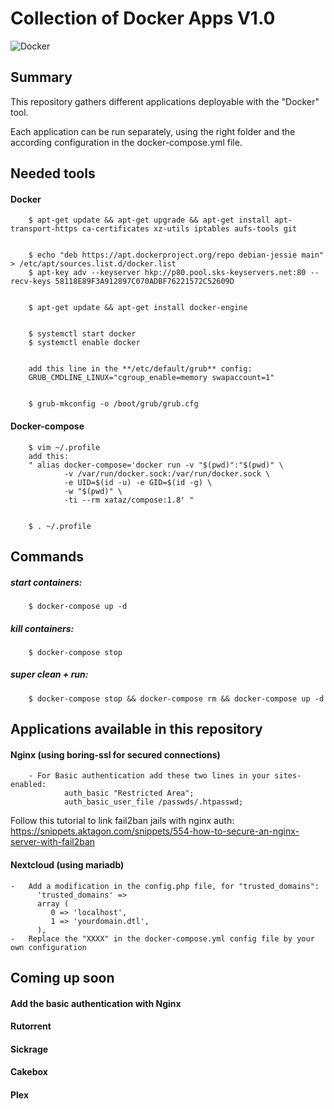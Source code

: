 Collection of Docker Apps V1.0
===============================

![Docker](https://www.docker.com/sites/default/files/legal/small_v.png "Docker :)")

Summary
-------

This repository gathers different applications deployable with the "Docker" tool. 

Each application can be run separately, using the right folder and the according configuration in the docker-compose.yml file.

Needed tools
------------

#### Docker
        $ apt-get update && apt-get upgrade && apt-get install apt-transport-https ca-certificates xz-utils iptables aufs-tools git


        $ echo "deb https://apt.dockerproject.org/repo debian-jessie main" > /etc/apt/sources.list.d/docker.list
        $ apt-key adv --keyserver hkp://p80.pool.sks-keyservers.net:80 --recv-keys 58118E89F3A912897C070ADBF76221572C52609D


        $ apt-get update && apt-get install docker-engine


        $ systemctl start docker
        $ systemctl enable docker


        add this line in the **/etc/default/grub** config: 
        GRUB_CMDLINE_LINUX="cgroup_enable=memory swapaccount=1"


        $ grub-mkconfig -o /boot/grub/grub.cfg

#### Docker-compose
        $ vim ~/.profile
        add this: 
        " alias docker-compose='docker run -v "$(pwd)":"$(pwd)" \
                -v /var/run/docker.sock:/var/run/docker.sock \
                -e UID=$(id -u) -e GID=$(id -g) \
                -w "$(pwd)" \
                -ti --rm xataz/compose:1.8' "


        $ . ~/.profile

Commands
--------

##### start containers:
        $ docker-compose up -d

##### kill containers: 
        $ docker-compose stop

##### super clean + run: 
        $ docker-compose stop && docker-compose rm && docker-compose up -d

Applications available in this repository
-----------------------------------------
#### Nginx (using boring-ssl for secured connections)
        - For Basic authentication add these two lines in your sites-enabled:
                auth_basic "Restricted Area";
                auth_basic_user_file /passwds/.htpasswd;    
Follow this tutorial to link fail2ban jails with nginx auth: 
https://snippets.aktagon.com/snippets/554-how-to-secure-an-nginx-server-with-fail2ban 

#### Nextcloud (using mariadb)
    -   Add a modification in the config.php file, for "trusted_domains":
          'trusted_domains' => 
          array (
             0 => 'localhost',
             1 => 'yourdomain.dtl',
          ),
    -   Replace the "XXXX" in the docker-compose.yml config file by your own configuration

Coming up soon
--------------
#### Add the basic authentication with Nginx
#### Rutorrent
#### Sickrage
#### Cakebox
#### Plex
